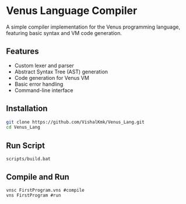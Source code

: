 # Venus Language Compiler

A simple compiler implementation for the Venus programming language, featuring basic syntax and VM code generation.

## Features
- Custom lexer and parser
- Abstract Syntax Tree (AST) generation
- Code generation for Venus VM
- Basic error handling
- Command-line interface

## Installation
```bash
git clone https://github.com/VishalKmk/Venus_Lang.git
cd Venus_Lang
```

## Run Script
```terminal
scripts/build.bat
```
## Compile and Run
```terminal
vnsc FirstProgram.vns #compile
vns FirstProgram #run
```
